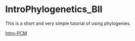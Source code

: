 # IntroPhylogenetics_BII

This is a short and very simple tutorial of using phylogenies.

<p style="text-decoration:underline;"><a href="Intro_reading_phylos_2021.html">Intro-PCM</a></p>
